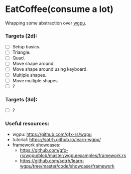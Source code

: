 # EatCoffee(consume a lot)
Wrapping some abstraction over [wgpu](https://wgpu.rs/). 

### Targets (2d):
- [ ] Setup basics.
- [ ] Triangle.
- [ ] Quad.
- [ ] Move shape around.
- [ ] Move shape around using keyboard.
- [ ] Multiple shapes.
- [ ] Move multiple shapes.
- [ ] ?
### Targets (3d):
- [ ] ?

### Useful resources:
- wgpu: https://github.com/gfx-rs/wgpu
- tutorial: https://sotrh.github.io/learn-wgpu/
- framework showcases: 
  - https://github.com/gfx-rs/wgpu/blob/master/wgpu/examples/framework.rs
  - https://github.com/sotrh/learn-wgpu/tree/master/code/showcase/framework
